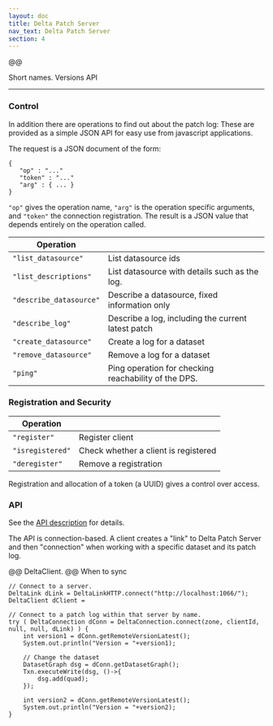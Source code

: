 ```yaml
---
layout: doc
title: Delta Patch Server
nav_text: Delta Patch Server
section: 4
---
```

@@

Short names.
Versions
API

----

### Control

In addition there are operations to find out about the patch log:
These are provided as a simple JSON API for easy use from javascript
applications.

The request is a JSON document of the form:

```
{
   "op" : "..."
   "token" : "..."
   "arg" : { ... }
}
```

`"op"` gives the operation name, `"arg"` is the operation specific
arguments, and `"token"` the connection registration.  The result is a
JSON value that depends entirely on the operation called.

| Operation                |      |
| ------------------------ | -------------------------- |
| `"list_datasource"`        | List datasource ids        |
| `"list_descriptions"`      | List datasource with details such as the log.|
| `"describe_datasource"`    | Describe a datasource, fixed information only      |
| `"describe_log"`           | Describe a log, including the current latest patch |
| `"create_datasource"`      | Create a log for a dataset |
| `"remove_datasource"`      | Remove a log for a dataset |
| `"ping"`                   | Ping operation for checking reachability of the DPS. |

### Registration and Security


| Operation        |      |
| ---------------- | ---- |
| `"register"`      | Register client                            |
| `"isregistered"`  | Check whether a client is registered       |
| `"deregister"`     | Remove a registration                      |

Registration and allocation of a token (a UUID) gives a control over access.

### API

See the [API description](delta-api.html) for details.

The API is connection-based. A client creates a "link" to Delta Patch
Server and then "connection" when working with a specific dataset and
its patch log.

@@ DeltaClient.
@@ When to sync

```
// Connect to a server.
DeltaLink dLink = DeltaLinkHTTP.connect("http://localhost:1066/");
DeltaClient dClient =

// Connect to a patch log within that server by name.
try ( DeltaConnection dConn = DeltaConnection.connect(zone, clientId, null, null, dLink) ) {
    int version1 = dConn.getRemoteVersionLatest();
    System.out.println("Version = "+version1);

    // Change the dataset
    DatasetGraph dsg = dConn.getDatasetGraph();
    Txn.executeWrite(dsg, ()->{
        dsg.add(quad);
    });

    int version2 = dConn.getRemoteVersionLatest();
    System.out.println("Version = "+version2);
}
```
